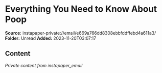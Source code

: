 # Everything You Need to Know About Poop

**Source:** instapaper-private://email/e669a766dd8308ebbfddffebd4a611a3/
**Folder:** Unread
**Added:** 2023-11-20T03:07:17




## Content
*Private content from instapaper_email*

